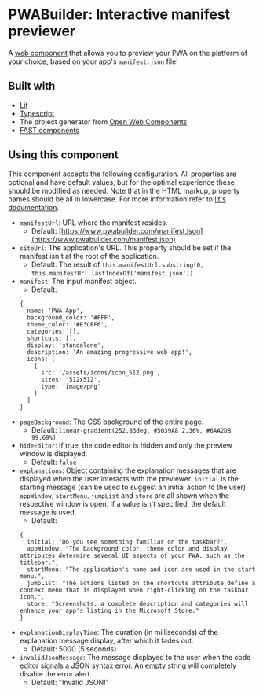 # PWABuilder: Interactive manifest previewer
A [web component](https://medium.com/pwabuilder/building-pwas-with-web-components-33f986bf8e4c) that allows you to preview your PWA on the platform of your choice, based on your app's `manifest.json` file!

## Built with
- [Lit](https://lit.dev/)
- [Typescript](https://www.typescriptlang.org/)
- The project generator from [Open Web Components](https://open-wc.org/docs/development/generator/)
- [FAST components](https://www.fast.design/docs/introduction)

## Using this component
This component accepts the following configuration. All properties are optional and have default values, but for the optimal experience these should be modified as needed.
Note that in the HTML markup, property names should be all in lowercase. For more information refer to [lit's documentation](https://lit.dev/docs/components/properties/#attributes).

- `manifestUrl`: URL where the manifest resides.
  - Default: [https://www.pwabuilder.com/manifest.json](https://www.pwabuilder.com/manifest.json)
- `siteUrl`: The application's URL. This property should be set if the manifest isn't at the root of the application.
  - Default: The result of `this.manifestUrl.substring(0, this.manifestUrl.lastIndexOf('manifest.json'))`.
- `manifest`: The input manifest object.
  - Default:
  ```
  {
    name: 'PWA App',
    background_color: '#FFF',
    theme_color: '#E3CEF6',
    categories: [],
    shortcuts: [],
    display: 'standalone',
    description: 'An amazing progressive web app!',
    icons: [
      {
        src: '/assets/icons/icon_512.png',
        sizes: '512x512',
        type: 'image/png'
      }
    ]
  }
  ```
- `pageBackground`: The CSS background of the entire page. 
  - Default: `linear-gradient(252.83deg, #5039A8 2.36%, #6AA2DB 99.69%)`
- `hideEditor`: If true, the code editor is hidden and only the preview window is displayed.
  - Default: `false`
- `explanations`: Object containing the explanation messages that are displayed when the user interacts with the previewer. `initial` is the starting message (can be used to suggest an initial action to the user). `appWindow`, `startMenu`, `jumpList` and `store` are all shown when the respective window is open. If a value isn't specified, the default message is used.
  - Default:
  ```
  {
    initial: "Do you see something familiar on the taskbar?",
    appWindow: "The background color, theme color and display attributes determine several UI aspects of your PWA, such as the titlebar.",
    startMenu: "The application's name and icon are used in the start menu.",
    jumpList: "The actions listed on the shortcuts attribute define a context menu that is displayed when right-clicking on the taskbar icon.",
    store: "Screenshots, a complete description and categories will enhance your app's listing in the Microsoft Store."
  }
  ```
- `explanationDisplayTime`: The duration (in milliseconds) of the explanation message display, after which it fades out.
  - Default: 5000 (5 seconds)
- `invalidJsonMessage`: The message displayed to the user when the code editor signals a JSON syntax error. An empty string will completely disable the error alert.
  - Default: "Invalid JSON!"
